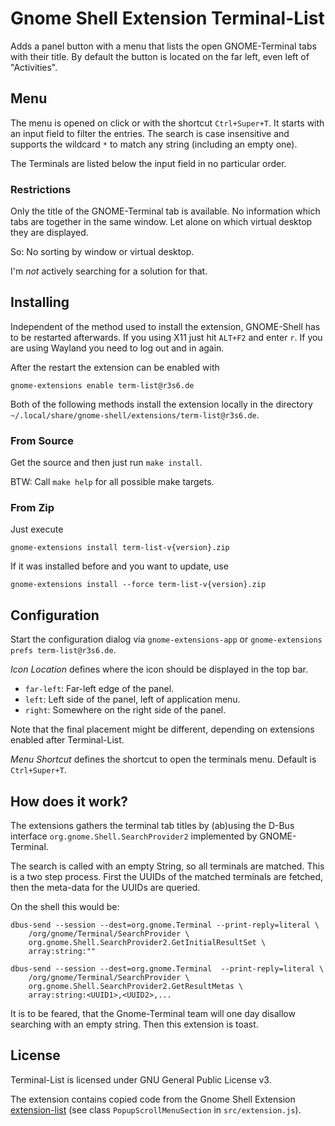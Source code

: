 
# Gnome Shell Extension Terminal-List

Adds a panel button with a menu that lists the open GNOME-Terminal tabs with
their title. By default the button is located on the far left, even left of
"Activities".

## Menu

The menu is opened on click or with the shortcut `Ctrl+Super+T`. It starts
with an input field to filter the entries. The search is case insensitive and
supports the wildcard `*` to match any string (including an empty one).

The Terminals are listed below the input field in no particular order.

### Restrictions

Only the title of the GNOME-Terminal tab is available. No information which
tabs are together in the same window. Let alone on which virtual desktop they
are displayed.

So: No sorting by window or virtual desktop.

I'm _not_ actively searching for a solution for that.

## Installing

Independent of the method used to install the extension, GNOME-Shell has to be
restarted afterwards.  If you using X11 just hit `ALT+F2` and enter `r`. If
you are using Wayland you need to log out and in again.

After the restart the extension can be enabled with
```
gnome-extensions enable term-list@r3s6.de
```

Both of the following methods install the extension locally in the directory
`~/.local/share/gnome-shell/extensions/term-list@r3s6.de`.

### From Source
Get the source and then just run `make install`.

BTW: Call `make help` for all possible make targets.

### From Zip

Just execute
```
gnome-extensions install term-list-v{version}.zip
```

If it was installed before and you want to update, use
```
gnome-extensions install --force term-list-v{version}.zip
```

## Configuration

Start the configuration dialog via `gnome-extensions-app` or
`gnome-extensions prefs term-list@r3s6.de`.

_Icon Location_ defines where the icon should be displayed in the top bar.
* `far-left`: Far-left edge of the panel.
* `left`: Left side of the panel, left of application menu.
* `right`: Somewhere on the right side of the panel.

Note that the final placement might be different, depending on extensions
enabled after Terminal-List.

_Menu Shortcut_ defines the shortcut to open the terminals menu. Default is
`Ctrl+Super+T`.

## How does it work?

The extensions gathers the terminal tab titles by (ab)using the D-Bus interface
`org.gnome.Shell.SearchProvider2` implemented by GNOME-Terminal.

The search is called with an empty String, so all terminals are matched. This
is a two step process. First the UUIDs of the matched terminals are fetched,
then the meta-data for the UUIDs are queried.

On the shell this would be:

```
dbus-send --session --dest=org.gnome.Terminal --print-reply=literal \
    /org/gnome/Terminal/SearchProvider \
    org.gnome.Shell.SearchProvider2.GetInitialResultSet \
    array:string:""

dbus-send --session --dest=org.gnome.Terminal  --print-reply=literal \
    /org/gnome/Terminal/SearchProvider \
    org.gnome.Shell.SearchProvider2.GetResultMetas \
    array:string:<UUID1>,<UUID2>,...
```

It is to be feared, that the Gnome-Terminal team will one day disallow
searching with an empty string. Then this extension is toast.

## License

Terminal-List is licensed under GNU General Public License v3.

The extension contains copied code from the Gnome Shell Extension
[extension-list](https://github.com/tuberry/extension-list) (see class
`PopupScrollMenuSection` in `src/extension.js`).

